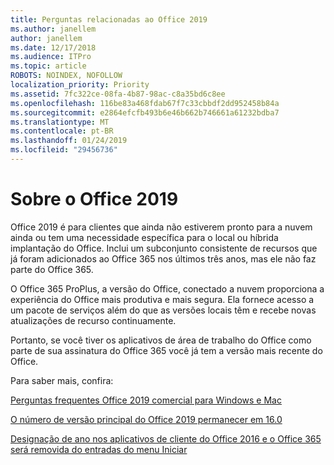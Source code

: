 ```yaml
---
title: Perguntas relacionadas ao Office 2019
ms.author: janellem
author: janellem
ms.date: 12/17/2018
ms.audience: ITPro
ms.topic: article
ROBOTS: NOINDEX, NOFOLLOW
localization_priority: Priority
ms.assetid: 7fc322ce-08fa-4b87-98ac-c8a35bd6c8ee
ms.openlocfilehash: 116be83a468fdab67f7c33cbbdf2dd952458b84a
ms.sourcegitcommit: e2864efcfb493b6e46b662b746661a61232bdba7
ms.translationtype: MT
ms.contentlocale: pt-BR
ms.lasthandoff: 01/24/2019
ms.locfileid: "29456736"
---
```

# <a name="about-office-2019"></a>Sobre o Office 2019

Office 2019 é para clientes que ainda não estiverem pronto para a nuvem ainda ou tem uma necessidade específica para o local ou híbrida implantação do Office. Inclui um subconjunto consistente de recursos que já foram adicionados ao Office 365 nos últimos três anos, mas ele não faz parte do Office 365.
  
O Office 365 ProPlus, a versão do Office, conectado a nuvem proporciona a experiência do Office mais produtiva e mais segura. Ela fornece acesso a um pacote de serviços além do que as versões locais têm e recebe novas atualizações de recurso continuamente.
  
Portanto, se você tiver os aplicativos de área de trabalho do Office como parte de sua assinatura do Office 365 você já tem a versão mais recente do Office.
  
Para saber mais, confira:
  
[Perguntas frequentes Office 2019 comercial para Windows e Mac](https://support.microsoft.com/help/4133312)
  
[O número de versão principal do Office 2019 permanecer em 16.0](https://docs.microsoft.com/deployoffice/office2019/overview)
  
[Designação de ano nos aplicativos de cliente do Office 2016 e o Office 365 será removida do entradas do menu Iniciar](https://support.office.com/article/8fe5e052-76d2-49de-af30-2e84ed3da907.aspx)
  

